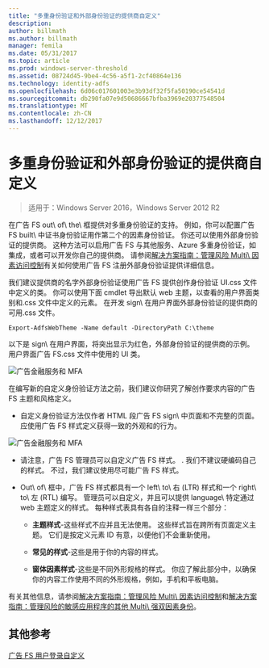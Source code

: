 ```yaml
---
title: "多重身份验证和外部身份验证的提供商自定义"
description: 
author: billmath
ms.author: billmath
manager: femila
ms.date: 05/31/2017
ms.topic: article
ms.prod: windows-server-threshold
ms.assetid: 08724d45-9be4-4c56-a5f1-2cf40864e136
ms.technology: identity-adfs
ms.openlocfilehash: 6d06c017601003e3b93df32f5fa50190ce54541d
ms.sourcegitcommit: db290fa07e9d50686667bfba3969e20377548504
ms.translationtype: MT
ms.contentlocale: zh-CN
ms.lasthandoff: 12/12/2017
---
```

# <a name="multi-factor-authentication-and-external-authentication-providers-customization"></a>多重身份验证和外部身份验证的提供商自定义 

>适用于：Windows Server 2016，Windows Server 2012 R2

在广告 FS out\ of\ the\ 框提供对多重身份验证的支持。 例如，你可以配置广告 FS built\ 中证书身份验证用作第二个的因素身份验证。 你还可以使用外部身份验证的提供商。 这种方法可以启用广告 FS 与其他服务、Azure 多重身份验证，如集成，或者可以开发你自己的提供商。 请参阅[解决方案指南：管理风险 Multi\ 因素访问控制](https://technet.microsoft.com/library/dn280937.aspx)有关如何使用广告 FS 注册外部身份验证提供详细信息。  
  
我们建议提供商的名字外部身份验证使用广告 FS 提供创作身份验证 UI.css 文件中定义的类。 你可以使用下面 cmdlet 导出默认 web 主题，以查看的用户界面类别和.css 文件中定义的元素。 在开发 sign\ 在用户界面外部身份验证的提供商的可用.css 文件。  
  

    Export-AdfsWebTheme -Name default -DirectoryPath C:\theme  
 
  
以下是 sign\ 在用户界面，将突出显示为红色，外部身份验证的提供商的示例。 用户界面广告 FS.css 文件中使用的 UI 类。  
  
![广告金融服务和 MFA](media/AD-FS-user-sign-in-customization/ADFS_Blue_Custom8.png)  
  
在编写新的自定义身份验证方法之前，我们建议你研究了解创作要求内容的广告 FS 主题和风格定义。  
  
-   自定义身份验证方法仅作者 HTML 段广告 FS sign\ 中页面和不完整的页面。 应使用广告 FS 样式定义获得一致的外观和的行为。  
  
![广告金融服务和 MFA](media/AD-FS-user-sign-in-customization/ADFS_Blue_Custom9.png)  
  
-   请注意，广告 FS 管理员可以自定义广告 FS 样式。 . 我们不建议硬编码自己的样式。 不过，我们建议使用尽可能广告 FS 样式。  
  
-   Out\ of\ 框中，广告 FS 样式都具有一个 left\ to\ 右 \(LTR\) 样式和一个 right\ to\ 左 \(RTL\) 编写。 管理员可以自定义，并且可以提供 language\ 特定通过 web 主题定义的样式。 每种样式表具有各自的注释一样三个部分：  
  
    -   **主题样式**\-这些样式不应并且无法使用。 这些样式旨在跨所有页面定义主题。 它们是按定义元素 ID 有意，以便他们不会重新使用。  
  
    -   **常见的样式**\-这些是用于你的内容的样式。  
  
    -   **窗体因素样式**\-这些是不同外形规格的样式。 你应了解此部分中，以确保你的内容工作使用不同的外形规格，例如，手机和平板电脑。  
  
有关其他信息，请参阅[解决方案指南：管理风险 Multi\ 因素访问控制](https://technet.microsoft.com/library/dn280937.aspx)和[解决方案指南：管理风险的敏感应用程序的其他 Multi\ 强双因素身份](https://tnstage.redmond.corp.microsoft.com/library/dn280949.aspx)。  

## <a name="additional-references"></a>其他参考 
[广告 FS 用户登录自定义](AD-FS-user-sign-in-customization.md) 

